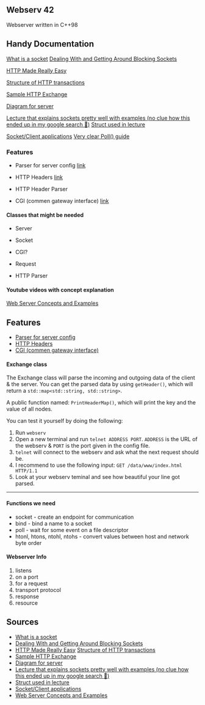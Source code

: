
## Webserv 42
Webserver written in C++98
  

## Handy Documentation
[What is a socket](https://beej.us/guide/bgnet/html/index-wide.html#:~:text=2-,What%20is%20a%20socket%3F,-You%20hear%20talk)
[Dealing With and Getting Around Blocking Sockets](http://dwise1.net/pgm/sockets/blocking.html)


[HTTP Made Really Easy](https://www.jmarshall.com/easy/http/)

[Structure of HTTP transactions](https://www.jmarshall.com/easy/http/#:~:text=Table%20of%20Contents-,Structure%20of%20HTTP%20Transactions,-Like%20most%20network)

[Sample HTTP Exchange](https://www.jmarshall.com/easy/http/#:~:text=Table%20of%20Contents-,Sample%20HTTP%20Exchange,After%20sending%20the%20response%2C%20the%20server%20closes%20the%20socket.,-To%20familiarize%20yourself)

[Diagram for server](https://i.stack.imgur.com/YQ5ES.png)

[Lecture that explains sockets pretty well with examples (no clue how this ended up in my google search :grimacing:)](https://www.cs.cmu.edu/~srini/15-441/S10/lectures/r01-sockets.pdf)
[Struct used in lecture](https://www.gta.ufrj.br/ensino/eel878/sockets/sockaddr_inman.html)

[Socket/Client applications](https://www.bogotobogo.com/cplusplus/sockets_server_client.php)
[Very clear Poll() guide](https://beej.us/guide/bgnet/html/#poll)


### Features
- Parser for server config [link](https://www.nginx.com/resources/wiki/start/topics/examples/full/)

- HTTP Headers [link](https://developer.mozilla.org/en-US/docs/Web/HTTP/Headers)

- HTTP Header Parser

- CGI (commen gateway interface)  [link](https://en.wikipedia.org/wiki/Common_Gateway_Interface)


#### Classes that might be needed

- Server

- Socket

- CGI?

- Request

- HTTP Parser

#### Youtube videos with concept explanation
[Web Server Concepts and Examples](https://www.youtube.com/watch?v=9J1nJOivdyw)


## Features
- [Parser for server config ](https://www.nginx.com/resources/wiki/start/topics/examples/full/)
- [HTTP Headers](https://developer.mozilla.org/en-US/docs/Web/HTTP/Headers)
- [CGI (commen gateway interface) ](https://en.wikipedia.org/wiki/Common_Gateway_Interface)

#### Exchange class
The Exchange class will parse the incoming and outgoing data of the client & the server. You can get the parsed data by using `getHeader()`, which will return a `std::map<std::string, std::string>`.

A public function named: `PrintHeaderMap()`, which will print the key and the value of all nodes.

You can test it yourself by doing the following:
1. Run `webserv` <br>
2. Open a new terminal and run `telnet ADDRESS PORT`.
    `ADDRESS` is the URL of the webserv & `PORT` is the port given in the config file. <br>
3. `telnet` will connect to the webserv and ask what the next request   should be.
4. I recommend to use the following input: `GET /data/www/index.html HTTP/1.1`
5. Look at your webserv teminal and see how beautiful your line got parsed.

---

#### Functions we need

- socket - create an endpoint for communication
- bind - bind a name to a socket
- poll - wait for some event on a file descriptor
- htonl, htons, ntohl, ntohs - convert values between host and network byte order

#### Webserver Info

1. listens
2. on a port
3. for a request
4. transport protocol
5. response
6. resource

## Sources
- [What is a socket](https://beej.us/guide/bgnet/html/index-wide.html#:~:text=2-,What%20is%20a%20socket%3F,-You%20hear%20talk)
- [Dealing With and Getting Around Blocking Sockets](http://dwise1.net/pgm/sockets/blocking.html)
- [HTTP Made Really Easy](https://www.jmarshall.com/easy/http/)
[Structure of HTTP transactions](https://www.jmarshall.com/easy/http/#:~:text=Table%20of%20Contents-,Structure%20of%20HTTP%20Transactions,-Like%20most%20network)
- [Sample HTTP Exchange](https://www.jmarshall.com/easy/http/#:~:text=Table%20of%20Contents-,Sample%20HTTP%20Exchange,After%20sending%20the%20response%2C%20the%20server%20closes%20the%20socket.,-To%20familiarize%20yourself)
- [Diagram for server](https://i.stack.imgur.com/YQ5ES.png)
- [Lecture that explains sockets pretty well with examples (no clue how this ended up in my google search :grimacing:)](https://www.cs.cmu.edu/~srini/15-441/S10/lectures/r01-sockets.pdf)
- [Struct used in lecture](https://www.gta.ufrj.br/ensino/eel878/sockets/sockaddr_inman.html)
- [Socket/Client applications](https://www.bogotobogo.com/cplusplus/sockets_server_client.php)
- [Web Server Concepts and Examples](https://www.youtube.com/watch?v=9J1nJOivdyw)
